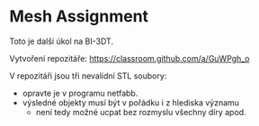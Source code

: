 # Mesh Assignment

Toto je další úkol na BI-3DT.

Vytvoření repozitáře: https://classroom.github.com/a/GuWPgh_o

V repozitáři jsou tři nevalidní STL soubory:

 * opravte je v programu netfabb.
 * výsledné objekty musí být v pořádku i z hlediska významu
   * není tedy možné ucpat bez rozmyslu všechny díry apod.
